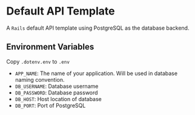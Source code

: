 # Default API Template

A `Rails` default API template using PostgreSQL as the database backend.

## Environment Variables

Copy `.dotenv.env` to `.env`

* `APP_NAME`: The name of your application. Will be used in database naming convention.
* `DB_USERNAME`: Database username
* `DB_PASSWORD`: Database password
* `DB_HOST`: Host location of database
* `DB_PORT`: Port of PostgreSQL
